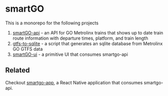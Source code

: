 # smartGO
This is a monorepo for the following projects
1. [smartGO-api](https://github.com/eilayk/smartgo/tree/main/smartGO-api) - an API for GO Metrolinx trains that shows up to date train route information with departure times, platform, and train length
2. [gtfs-to-sqlite](https://github.com/eilayk/smartgo/tree/main/gtfs-to-sqlite) - a script that generates an sqlite database from Metrolinx GO GTFS data
3. [smartGO-ui](https://github.com/eilayk/smartgo/tree/main/smartGO-ui) - a primitive UI that consumes smartgo-api

## Related
Checkout [smartgo-app](https://github.com/eilayk/smartgo-app), a React Native application that consumes smartgo-api.
